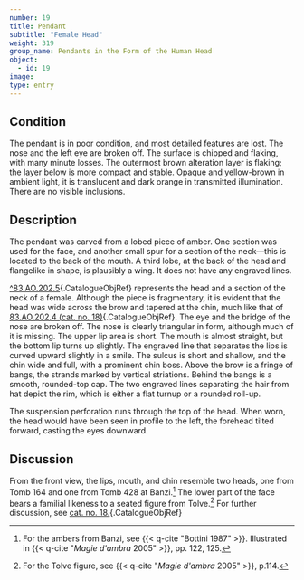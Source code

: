 ```yaml
---
number: 19
title: Pendant
subtitle: "Female Head"
weight: 319
group_name: Pendants in the Form of the Human Head
object:
  - id: 19
image:
type: entry
---
```


## Condition

The pendant is in poor condition, and most detailed features are lost. The nose and the left eye are broken off. The surface is chipped and flaking, with many minute losses. The outermost brown alteration layer is flaking; the layer below is more compact and stable. Opaque and yellow-brown in ambient light, it is translucent and dark orange in transmitted illumination. There are no visible inclusions.

## Description

The pendant was carved from a lobed piece of amber. One section was used for the face, and another small spur for a section of the neck—this is located to the back of the mouth. A third lobe, at the back of the head and flangelike in shape, is plausibly a wing. It does not have any engraved lines.

[^83.AO.202.5](#cat-83.AO.202.5){.CatalogueObjRef} represents the head and a section of the neck of a female. Although the piece is fragmentary, it is evident that the head was wide across the brow and tapered at the chin, much like that of [83.AO.202.4 (cat. no. 18)](#cat-83.AO.202.4){.CatalogueObjRef}. The eye and the bridge of the nose are broken off. The nose is clearly triangular in form, although much of it is missing. The upper lip area is short. The mouth is almost straight, but the bottom lip turns up slightly. The engraved line that separates the lips is curved upward slightly in a smile. The sulcus is short and shallow, and the chin wide and full, with a prominent chin boss. Above the brow is a fringe of bangs, the strands marked by vertical striations. Behind the bangs is a smooth, rounded-top cap. The two engraved lines separating the hair from hat depict the rim, which is either a flat turnup or a rounded roll-up.

The suspension perforation runs through the top of the head. When worn, the head would have been seen in profile to the left, the forehead tilted forward, casting the eyes downward.

## Discussion

From the front view, the lips, mouth, and chin resemble two heads, one from Tomb 164 and one from Tomb 428 at Banzi.[^1] The lower part of the face bears a familial likeness to a seated figure from Tolve.[^2] For further discussion, see [cat. no. 18.](#cat-83.AO.202.4){.CatalogueObjRef}


[^1]: For the ambers from Banzi, see {{< q-cite "Bottini 1987" >}}. Illustrated in {{< q-cite "*Magie d'ambra* 2005" >}}, pp. 122, 125.

[^2]: For the Tolve figure, see {{< q-cite "*Magie d'ambra* 2005" >}}, p.114.
